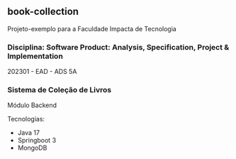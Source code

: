 ## book-collection
Projeto-exemplo para a Faculdade Impacta de Tecnologia

### Disciplina: Software Product: Analysis, Specification, Project & Implementation
202301 - EAD - ADS 5A

### Sistema de Coleção de Livros

Módulo Backend

Tecnologias:

- Java 17
- Springboot 3
- MongoDB

